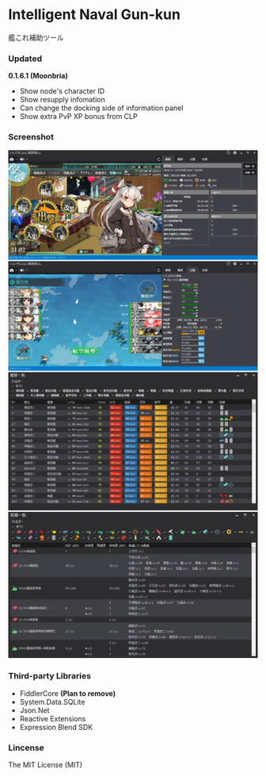 ﻿Intelligent Naval Gun-kun
=====
艦これ補助ツール

### Updated
**0.1.6.1 (Moonbria)**
 * Show node's character ID
 * Show resupply infomation
 * Can change the docking side of information panel
 * Show extra PvP XP bonus from CLP

### Screenshot
![Overview](https://raw.githubusercontent.com/KodamaSakuno/kodamasakuno.github.io/master/images/kci/01.jpg)
![Battle Information](https://raw.githubusercontent.com/KodamaSakuno/kodamasakuno.github.io/master/images/kci/02.jpg)
![Ships Overview](https://raw.githubusercontent.com/KodamaSakuno/kodamasakuno.github.io/master/images/kci/03.png)
![Equipments Overview](https://raw.githubusercontent.com/KodamaSakuno/kodamasakuno.github.io/master/images/kci/04.png)

### Third-party Libraries

 * FiddlerCore **(Plan to remove)**
 * System.Data.SQLite
 * Json.Net
 * Reactive Extensions
 * Expression Blend SDK

### Lincense
The MIT License (MIT)